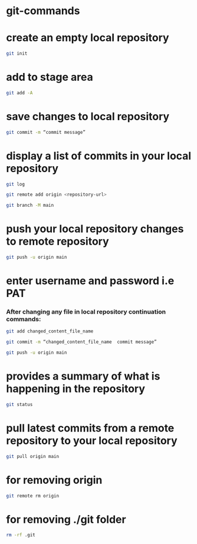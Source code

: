 # git-commands

# create an empty local repository
```sh
git init 
```

# add to stage area
```sh
git add -A 
```

# save changes to local repository
```sh
git commit -m “commit message” 
```

# display a list of commits in your local repository
```sh
git log
```

```sh
git remote add origin <repository-url>
```

```sh
git branch -M main 
```

# push your local repository changes to remote repository
```sh
git push -u origin main 
```

# enter username and  password i.e PAT


### After changing any file in local repository continuation commands:
```sh
git add changed_content_file_name
```
```sh
git commit -m “changed_content_file_name  commit message”
```
```sh
git push -u origin main
```

# provides a summary of what is happening in the repository
```sh
git status
```

# pull latest commits from a remote repository to your local repository
```sh
git pull origin main
```

# for removing origin
```sh
git remote rm origin 
```

# for removing ./git folder
```sh
rm -rf .git 
```
